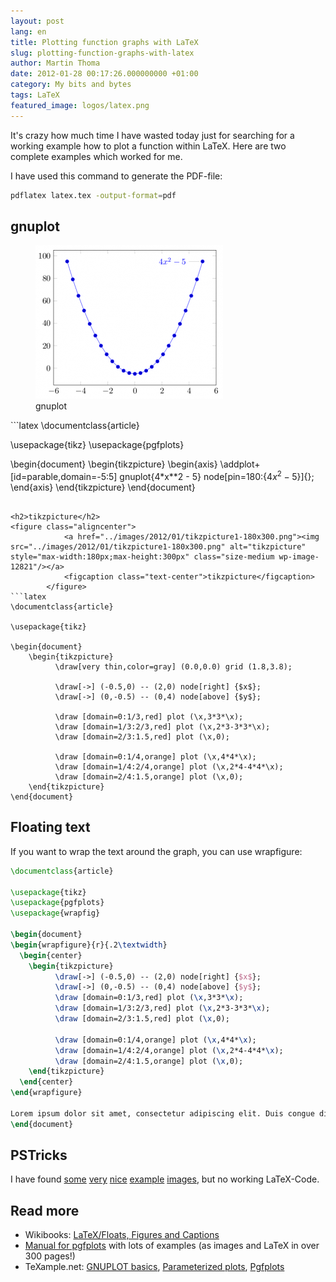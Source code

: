 ```yaml
---
layout: post
lang: en
title: Plotting function graphs with LaTeX
slug: plotting-function-graphs-with-latex
author: Martin Thoma
date: 2012-01-28 00:17:26.000000000 +01:00
category: My bits and bytes
tags: LaTeX
featured_image: logos/latex.png
---
```

It's crazy how much time I have wasted today just for searching for a working example how to plot a function within LaTeX. Here are two complete examples which worked for me.

I have used this command to generate the PDF-file:

```bash
pdflatex latex.tex -output-format=pdf
```

<h2>gnuplot</h2>
<figure class="aligncenter">
            <a href="../images/2012/01/gnuplot-300x246.png"><img src="../images/2012/01/gnuplot-300x246.png" alt="gnuplot" style="max-width:300px;max-height:246px" class="size-medium wp-image-12781"/></a>
            <figcaption class="text-center">gnuplot</figcaption>
        </figure>
```latex
\documentclass{article}

\usepackage{tikz}
\usepackage{pgfplots}

\begin{document}
    \begin{tikzpicture}
        \begin{axis}
            \addplot+[id=parable,domain=-5:5]
            gnuplot{4*x**2 - 5}
            node[pin=180:{$4x^2-5$}]{};
        \end{axis}
    \end{tikzpicture}
\end{document}
```

<h2>tikzpicture</h2>
<figure class="aligncenter">
            <a href="../images/2012/01/tikzpicture1-180x300.png"><img src="../images/2012/01/tikzpicture1-180x300.png" alt="tikzpicture" style="max-width:180px;max-height:300px" class="size-medium wp-image-12821"/></a>
            <figcaption class="text-center">tikzpicture</figcaption>
        </figure>
```latex
\documentclass{article}

\usepackage{tikz}

\begin{document}
    \begin{tikzpicture}
          \draw[very thin,color=gray] (0.0,0.0) grid (1.8,3.8);

          \draw[->] (-0.5,0) -- (2,0) node[right] {$x$};
          \draw[->] (0,-0.5) -- (0,4) node[above] {$y$};

          \draw [domain=0:1/3,red] plot (\x,3*3*\x);
          \draw [domain=1/3:2/3,red] plot (\x,2*3-3*3*\x);
          \draw [domain=2/3:1.5,red] plot (\x,0);

          \draw [domain=0:1/4,orange] plot (\x,4*4*\x);
          \draw [domain=1/4:2/4,orange] plot (\x,2*4-4*4*\x);
          \draw [domain=2/4:1.5,orange] plot (\x,0);
    \end{tikzpicture}
\end{document}
```

<h2>Floating text</h2>
If you want to wrap the text around the graph, you can use wrapfigure:

```latex
\documentclass{article}

\usepackage{tikz}
\usepackage{pgfplots}
\usepackage{wrapfig}

\begin{document}
\begin{wrapfigure}{r}{.2\textwidth}
  \begin{center}
    \begin{tikzpicture}
          \draw[->] (-0.5,0) -- (2,0) node[right] {$x$};
          \draw[->] (0,-0.5) -- (0,4) node[above] {$y$};
          \draw [domain=0:1/3,red] plot (\x,3*3*\x);
          \draw [domain=1/3:2/3,red] plot (\x,2*3-3*3*\x);
          \draw [domain=2/3:1.5,red] plot (\x,0);

          \draw [domain=0:1/4,orange] plot (\x,4*4*\x);
          \draw [domain=1/4:2/4,orange] plot (\x,2*4-4*4*\x);
          \draw [domain=2/4:1.5,orange] plot (\x,0);
    \end{tikzpicture}
  \end{center}
\end{wrapfigure}

Lorem ipsum dolor sit amet, consectetur adipiscing elit. Duis congue dictum elit. Morbi ultricies laoreet massa, sed sagittis lorem laoreet et. Donec at erat non sem tristique rutrum vel vel justo. Vestibulum tincidunt pulvinar mi, a congue purus dignissim vel. Ut porttitor dignissim neque eget rutrum. Nunc gravida varius semper. Quisque et purus quam. Quisque ultricies tristique magna sit amet egestas. Mauris bibendum lacus semper justo consectetur blandit vitae non nisi. Etiam non augue nec est facilisis tempor. Nullam non diam vel erat fermentum gravida. Proin tincidunt turpis lobortis ante elementum suscipit. Curabitur congue, dolor fringilla feugiat blandit, quam libero euismod purus, eget commodo erat nibh a augue. Vestibulum ut tellus ac arcu semper facilisis.
\end{document}
```

<h2>PSTricks</h2>
I have found <a href="http://www.tn-home.de/Tobias/Soft/TeX/TUG040611/presentation.pdf">some</a> <a href="http://en.wikipedia.org/wiki/PSTricks">very</a> <a href="http://www.siart.de/typografie/pstricks_20030809.pdf">nice</a> <a href="http://mirror.informatik.uni-mannheim.de/pub/mirrors/tex-archive/graphics/pstricks/contrib/pst-3dplot/pst-3dplot-doc.pdf">example</a> <a href="http://www.ursoswald.ch/LaTeXGraphics/pstricks/pstricks.html">images</a>, but no working LaTeX-Code.

<h2>Read more</h2>
<ul>
  <li>Wikibooks: <a href="http://en.wikibooks.org/wiki/LaTeX/Floats,_Figures_and_Captions">LaTeX/Floats, Figures and Captions</a></li>
  <li><a href="http://ftp.math.purdue.edu/mirrors/ctan.org/graphics/pgf/contrib/pgfplots/doc/latex/pgfplots/pgfplots.pdf">Manual for pgfplots</a> with lots of examples (as images and LaTeX in over 300 pages!)</li>
  <li>TeXample.net: <a href="http://www.texample.net/tikz/examples/gnuplot-basics/">GNUPLOT basics</a>, <a href="http://www.texample.net/tikz/examples/parameterized-plots/">Parameterized plots</a>, <a href="http://www.texample.net/tikz/examples/pgfplots/">Pgfplots</a></li>
</ul>
